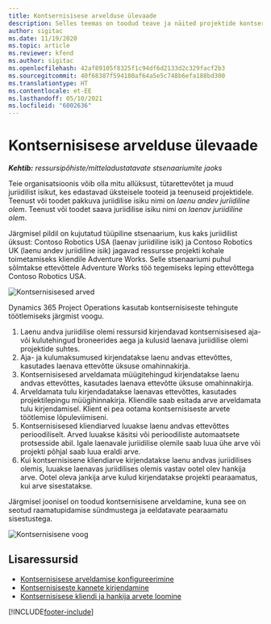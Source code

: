 ```yaml
---
title: Kontsernisisese arvelduse ülevaade
description: Selles teemas on toodud teave ja näited projektide kontsernisisese arveldamise kohta.
author: sigitac
ms.date: 11/19/2020
ms.topic: article
ms.reviewer: kfend
ms.author: sigitac
ms.openlocfilehash: 42af89105f8325f1c94df6d2133d2c329facf2b3
ms.sourcegitcommit: 40f68387f594180af64a5e5c748b6efa188bd300
ms.translationtype: HT
ms.contentlocale: et-EE
ms.lasthandoff: 05/10/2021
ms.locfileid: "6002636"
---
```

# <a name="intercompany-invoicing-overview"></a>Kontsernisisese arvelduse ülevaade

_**Kehtib:** ressursipõhiste/mitteladustatavate stsenaariumite jaoks_

Teie organisatsioonis võib olla mitu allüksust, tütarettevõtet ja muud juriidilist isikut, kes edastavad üksteisele tooteid ja teenuseid projektidele. Teenust või toodet pakkuva juriidilise isiku nimi on *laenu andev juriidiline olem*. Teenust või toodet saava juriidilise isiku nimi on *laenav juriidiline olem*.

Järgmisel pildil on kujutatud tüüpiline stsenaarium, kus kaks juriidilist üksust: Contoso Robotics USA (laenav juriidiline isik) ja Contoso Robotics UK (laenu andev juriidiline isik) jagavad ressursse projekti kohale toimetamiseks kliendile Adventure Works. Selle stsenaariumi puhul sõlmtakse ettevõttele Adventure Works töö tegemiseks leping ettevõttega Contoso Robotics USA.

![Kontsernisisesed arved](./media/IntercompanyScenario.png) 

Dynamics 365 Project Operations kasutab kontsernisiseste tehingute töötlemiseks järgmist voogu.

1. Laenu andva juriidilise olemi ressursid kirjendavad kontsernisisesed aja- või kulutehingud broneerides aega ja kulusid laenava juriidilise olemi projektide suhtes.
2. Aja- ja kulumaksumused kirjendatakse laenu andvas ettevõttes, kasutades laenava ettevõtte üksuse omahinnakirja.
3. Kontsernisisesed arveldamata müügitehingud kirjendatakse laenu andvas ettevõttes, kasutades laenava ettevõtte üksuse omahinnakirja.
4. Arveldamata tulu kirjendadatakse laenavas ettevõttes, kasutades projektilepingu müügihinnakirja. Kliendile saab esitada arve arveldamata tulu kirjendamisel. Klient ei pea ootama kontsernisiseste arvete töötlemise lõpuleviimiseni.
5. Kontsernisisesed kliendiarved luuakse laenu andvas ettevõttes perioodiliselt. Arved luuakse käsitsi või perioodiliste automaatsete protsesside abil. Igale laenavale juriidilise olemile saab luua ühe arve või projekti põhjal saab luua eraldi arve.
6. Kui kontsernisisene kliendiarve kirjendatakse laenu andvas juriidilises olemis, luuakse laenavas juriidilises olemis vastav ootel olev hankija arve. Ootel oleva jankija arve kulud kirjendatakse projekti pearaamatus, kui arve sisestatakse.

Järgmisel joonisel on toodud kontsernisisene arveldamine, kuna see on seotud raamatupidamise sündmustega ja eeldatavate pearaamatu sisestustega.

![Kontsernisisene voog](./media/IntercompanyFlow.png)

## <a name="additional-resources"></a>Lisaressursid

- [Kontsernisisese arveldamise konfigureerimine](configure-intercompany-invoicing.md)
- [Kontsernisiseste kannete kirjendamine](create-intercompany-transactions.md)
- [Kontsernisisese kliendi ja hankija arvete loomine](create-intercompany-customer-vendor-invoices.md)


[!INCLUDE[footer-include](../includes/footer-banner.md)]
